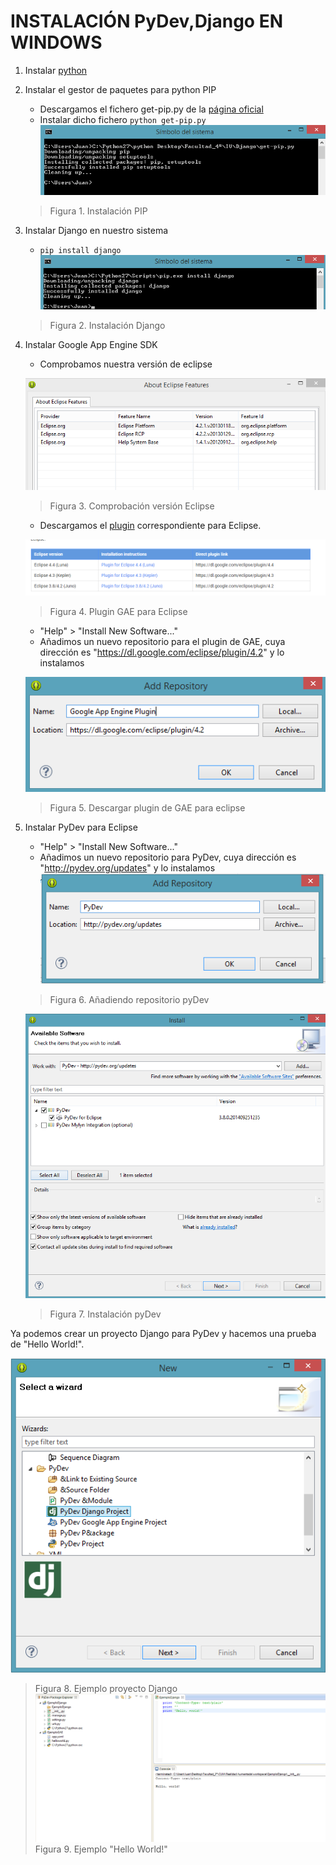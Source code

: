 INSTALACIÓN PyDev,Django EN WINDOWS
===================================

1) Instalar [python](https://www.python.org/downloads/)

2) Instalar el gestor de paquetes para python PIP
   * Descargamos el fichero get-pip.py de la [página oficial](https://pip.pypa.io/en/latest/installing.html)
   * Instalar dicho fichero ```python get-pip.py```
   ![Figura1](Imagenes/Figura_1.png)

   > Figura 1. Instalación PIP

3) Instalar Django en nuestro sistema
   * ```pip install django```
   ![Figura2](Imagenes/Figura_2.png)

   > Figura 2. Instalación Django

4) Instalar Google App Engine SDK
   * Comprobamos nuestra versión de eclipse 
   
   ![Figura6](Imagenes/Figura_6.png)	 
   > Figura 3. Comprobación versión Eclipse
   * Descargamos el [plugin](https://developers.google.com/eclipse/docs/getting_started) correspondiente para Eclipse.

   ![Figura7](Imagenes/Figura_7.png)	
   > Figura 4. Plugin GAE para Eclipse
   * "Help" > "Install New Software..."
   *  Añadimos un nuevo repositorio para el plugin de GAE, cuya dirección es "https://dl.google.com/eclipse/plugin/4.2" y lo instalamos
   
   ![Figura8](Imagenes/Figura_8.png)
   > Figura 5. Descargar plugin de GAE para eclipse


4) Instalar PyDev para Eclipse
   * "Help" > "Install New Software..."
   * Añadimos un nuevo repositorio para PyDev, cuya dirección es "http://pydev.org/updates" y lo instalamos
   ![Figura3](Imagenes/Figura_3.png)
   > Figura 6. Añadiendo repositorio pyDev

   ![Figura4](Imagenes/Figura_4.png)
   > Figura 7. Instalación pyDev


Ya podemos crear un proyecto Django para PyDev y hacemos una prueba de "Hello World!".

 ![Figura5](Imagenes/Figura_5.png)
 > Figura 8. Ejemplo proyecto Django
 ![Figura9](Imagenes/Figura_9.png)
 > Figura 9. Ejemplo "Hello World!"


